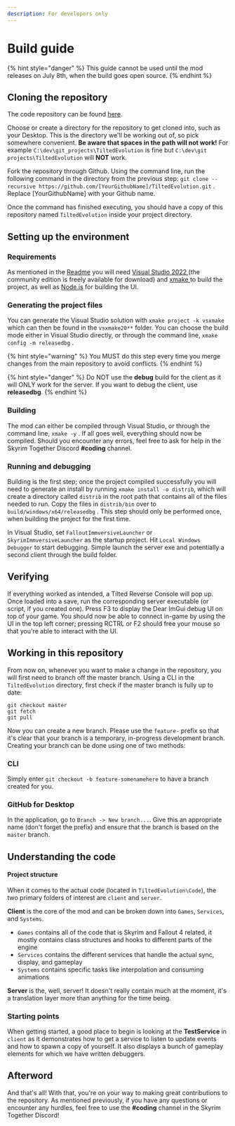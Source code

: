 ```yaml
---
description: For developers only
---
```


# Build guide

{% hint style="danger" %}
This guide cannot be used until the mod releases on July 8th, when the build goes open source.
{% endhint %}

## Cloning the repository

The code repository can be found [here](https://github.com/tiltedphoques/TiltedEvolution).

Choose or create a directory for the repository to get cloned into, such as your Desktop. This is the directory we'll be working out of, so pick somewhere convenient. **Be aware that spaces in the path will not work!** For example `C:\dev\git_projects\TiltedEvolution` is fine but `C:\dev\git projects\TiltedEvolution` will **NOT** work.

Fork the repository through Github. Using the command line, run the following command in the directory from the previous step: `git clone --recursive https://github.com/[YourGithubName]/TiltedEvolution.git` . Replace \[YourGithubName] with your Github name.

Once the command has finished executing, you should have a copy of this repository named `TiltedEvolution` inside your project directory.

## Setting up the environment

### Requirements

As mentioned in the [Readme](https://github.com/tiltedphoques/TiltedOnline#windows) you will need [Visual Studio 2022 ](https://www.visualstudio.com/downloads/)(the community edition is freely available for download) and [xmake ](https://xmake.io/#/getting\_started)to build the project, as well as [Node.js](https://nodejs.org/en/) for building the UI.

### Generating the project files

You can generate the Visual Studio solution with `xmake project -k vsxmake` which can then be found in the `vsxmake20**` folder. You can choose the build mode either in Visual Studio directly, or through the command line, `xmake config -m releasedbg` .

{% hint style="warning" %}
You MUST do this step every time you merge changes from the main repository to avoid conflicts.
{% endhint %}

{% hint style="danger" %}
Do NOT use the **debug** build for the client as it will ONLY work for the server. If you want to debug the client, use **releasedbg**.
{% endhint %}

### Building

The mod can either be compiled through Visual Studio, or through the command line, `xmake -y` . If all goes well, everything should now be compiled. Should you encounter any errors, feel free to ask for help in the Skyrim Together Discord **#coding** channel.

### Running and debugging

Building is the first step; once the project compiled successfully you will need to generate an install by running `xmake install -o distrib`, which will create a directory called `distrib` in the root path that contains all of the files needed to run. Copy the files in `distrib/bin` over to `build/windows/x64/releasedbg` . This step should only be performed once, when building the project for the first time.

In Visual Studio, set `FalloutImmversiveLauncher` or `SkyrimImmversiveLauncher` as the startup project. Hit `Local Windows Debugger` to start debugging. Simple launch the server exe and potentially a second client through the build folder.

## Verifying

If everything worked as intended, a Tilted Reverse Console will pop up. Once loaded into a save, run the corresponding server executable (or script, if you created one). Press F3 to display the Dear ImGui debug UI on top of your game. You should now be able to connect in-game by using the UI in the top left corner; pressing RCTRL or F2 should free your mouse so that you're able to interact with the UI.

## Working in this repository

From now on, whenever you want to make a change in the repository, you will first need to branch off the master branch. Using a CLI in the `TiltedEvolution` directory, first check if the master branch is fully up to date:

```
git checkout master
git fetch
git pull
```

Now you can create a new branch. Please use the `feature-` prefix so that it's clear that your branch is a temporary, in-progress development branch. Creating your branch can be done using one of two methods:

### CLI

Simply enter `git checkout -b feature-somenamehere` to have a branch created for you.

### GitHub for Desktop

In the application, go to `Branch -> New branch...`. Give this an appropriate name (don't forget the prefix) and ensure that the branch is based on the `master` branch.

## Understanding the code

#### Project structure

When it comes to the actual code (located in `TiltedEvolution\Code`), the two primary folders of interest are `client` and `server`.

**Client** is the core of the mod and can be broken down into `Games`, `Services`, and `Systems`.

* `Games` contains all of the code that is Skyrim and Fallout 4 related, it mostly contains class structures and hooks to different parts of the engine
* `Services` contains the different services that handle the actual sync, display, and gameplay
* `Systems` contains specific tasks like interpolation and consuming animations

**Server** is the, well, server! It doesn't really contain much at the moment, it's a translation layer more than anything for the time being.

### Starting points

When getting started, a good place to begin is looking at the **TestService** in `client` as it demonstrates how to get a service to listen to update events and how to spawn a copy of yourself. It also displays a bunch of gameplay elements for which we have written debuggers.

## Afterword

And that's all! With that, you're on your way to making great contributions to the repository. As mentioned previously, if you have any questions or encounter any hurdles, feel free to use the **#coding** channel in the Skyrim Together Discord!
